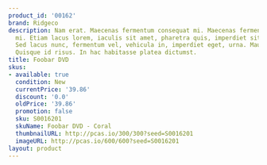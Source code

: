 ```yaml
---
product_id: '00162'
brand: Ridgeco
description: Nam erat. Maecenas fermentum consequat mi. Maecenas fermentum consequat
  mi. Etiam lacus lorem, iaculis sit amet, pharetra quis, imperdiet sit amet, lectus.
  Sed lacus nunc, fermentum vel, vehicula in, imperdiet eget, urna. Mauris eu est.
  Quisque id risus. In hac habitasse platea dictumst.
title: Foobar DVD
skus:
- available: true
  condition: New
  currentPrice: '39.86'
  discount: '0.0'
  oldPrice: '39.86'
  promotion: false
  sku: S0016201
  skuName: Foobar DVD - Coral
  thumbnailURL: http://pcas.io/300/300?seed=S0016201
  imageURL: http://pcas.io/600/600?seed=S0016201
layout: product
---
```

